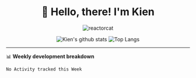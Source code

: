 <div align="center">

# 👋 Hello, there! I'm Kien

![reactorcat](http://fqa.9front.org/reactorcat.gif)

![Kien's github stats](https://github-readme-stats.vercel.app/api?username=ntk148v&count_private=true&show_icons=true&theme=darcula)
![Top Langs](https://github-readme-stats.vercel.app/api/top-langs/?username=ntk148v&theme=darcula&layout=compact)

</div>

<hr>

📊 **Weekly development breakdown**

<!--START_SECTION:waka-->

```text
No Activity tracked this Week
```

<!--END_SECTION:waka-->

<!--
**ntk148v/ntk148v** is a ✨ _special_ ✨ repository because its `README.md` (this file) appears on your GitHub profile.

Here are some ideas to get you started:

- 🔭 I’m currently working on ...
- 🌱 I’m currently learning ...
- 👯 I’m looking to collaborate on ...
- 🤔 I’m looking for help with ...
- 💬 Ask me about ...
- 📫 How to reach me: ...
- 😄 Pronouns: ...
- ⚡ Fun fact: ...
-->
